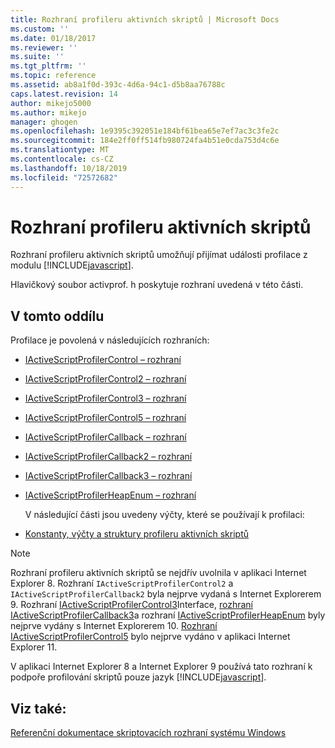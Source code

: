 ```yaml
---
title: Rozhraní profileru aktivních skriptů | Microsoft Docs
ms.custom: ''
ms.date: 01/18/2017
ms.reviewer: ''
ms.suite: ''
ms.tgt_pltfrm: ''
ms.topic: reference
ms.assetid: ab8a1f0d-393c-4d6a-94c1-d5b8aa76788c
caps.latest.revision: 14
author: mikejo5000
ms.author: mikejo
manager: ghogen
ms.openlocfilehash: 1e9395c392051e184bf61bea65e7ef7ac3c3fe2c
ms.sourcegitcommit: 184e2ff0ff514fb980724fa4b51e0cda753d4c6e
ms.translationtype: MT
ms.contentlocale: cs-CZ
ms.lasthandoff: 10/18/2019
ms.locfileid: "72572682"
---
```

# <a name="active-script-profiler-interfaces"></a>Rozhraní profileru aktivních skriptů
Rozhraní profileru aktivních skriptů umožňují přijímat události profilace z modulu [!INCLUDE[javascript](../../javascript/includes/javascript-md.md)].  
  
 Hlavičkový soubor activprof. h poskytuje rozhraní uvedená v této části.  
  
## <a name="in-this-section"></a>V tomto oddílu  
 Profilace je povolená v následujících rozhraních:  
  
- [IActiveScriptProfilerControl – rozhraní](../../winscript/reference/iactivescriptprofilercontrol-interface.md)  
  
- [IActiveScriptProfilerControl2 – rozhraní](../../winscript/reference/iactivescriptprofilercontrol2-interface.md)  
  
- [IActiveScriptProfilerControl3 – rozhraní](../../winscript/reference/iactivescriptprofilercontrol3-interface.md)  
  
- [IActiveScriptProfilerControl5 – rozhraní](../../winscript/reference/iactivescriptprofilercontrol5-interface.md)  
  
- [IActiveScriptProfilerCallback – rozhraní](../../winscript/reference/iactivescriptprofilercallback-interface.md)  
  
- [IActiveScriptProfilerCallback2 – rozhraní](../../winscript/reference/iactivescriptprofilercallback2-interface.md)  
  
- [IActiveScriptProfilerCallback3 – rozhraní](../../winscript/reference/iactivescriptprofilercallback3-interface.md)  
  
- [IActiveScriptProfilerHeapEnum – rozhraní](../../winscript/reference/iactivescriptprofilerheapenum-interface.md)  
  
  V následující části jsou uvedeny výčty, které se používají k profilaci:  
  
- [Konstanty, výčty a struktury profileru aktivních skriptů](../../winscript/reference/active-script-profiler-constants-enumerations-and-structures.md)  
  
> [!NOTE]
> Rozhraní profileru aktivních skriptů se nejdřív uvolnila v aplikaci Internet Explorer 8. Rozhraní `IActiveScriptProfilerControl2` a `IActiveScriptProfilerCallback2` byla nejprve vydaná s Internet Explorerem 9. Rozhraní [IActiveScriptProfilerControl3](../../winscript/reference/iactivescriptprofilercontrol3-interface.md)Interface, [rozhraní IActiveScriptProfilerCallback3](../../winscript/reference/iactivescriptprofilercallback3-interface.md)a rozhraní [IActiveScriptProfilerHeapEnum](../../winscript/reference/iactivescriptprofilerheapenum-interface.md) byly nejprve vydány s Internet Explorerem 10. [Rozhraní IActiveScriptProfilerControl5](../../winscript/reference/iactivescriptprofilercontrol5-interface.md) bylo nejprve vydáno v aplikaci Internet Explorer 11.  
>   
> V aplikaci Internet Explorer 8 a Internet Explorer 9 používá tato rozhraní k podpoře profilování skriptů pouze jazyk [!INCLUDE[javascript](../../javascript/includes/javascript-md.md)].  
  
## <a name="see-also"></a>Viz také:  
 [Referenční dokumentace skriptovacích rozhraní systému Windows](../../winscript/reference/windows-script-interfaces-reference.md)
